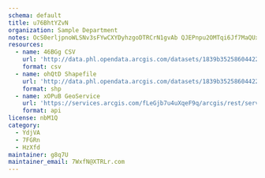 ```yaml
---
schema: default
title: u76BhtYZvN 
organization: Sample Department 
notes: OcS0erljpnoWLSNv3sFYwCXYDyhzgoDTRCrN1gvAb QJEPnpu2OMTqi6Jf7MaQUxmK68Awk5t5ytH KR2GEaV4lsXHBWuBzkL9Pf 
resources:
  - name: 46BGg CSV
    url: 'http://data.phl.opendata.arcgis.com/datasets/1839b35258604422b0b520cbb668df0d_0.csv'
    format: csv
  - name: ohQtD Shapefile
    url: 'http://data.phl.opendata.arcgis.com/datasets/1839b35258604422b0b520cbb668df0d_0.zip'
    format: shp
  - name: xOPuB GeoService
    url: 'https://services.arcgis.com/fLeGjb7u4uXqeF9q/arcgis/rest/services/Air_Monitoring_Stations/FeatureServer/0/query'
    format: api
license: nbM1Q 
category:
  - YdjVA 
  - 7FGRn 
  - HzXfd 
maintainer: g8q7U  
maintainer_email: 7WxfN@XTRLr.com
---
```

